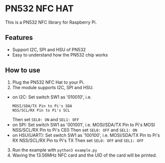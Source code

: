 # PN532 NFC HAT
This is a PN532 NFC library for Raspberry Pi.

## Features
-   Support I2C, SPI and HSU of PN532
-   Easy to understand how the PN532 chip works

## How to use
1.  Plug the PN532 NFC Hat to your Pi.
2.  The module supports I2C, SPI and HSU.
-   on I2C:
    Set switch SW1 as '010010', i.e.
    ```
    MOSI/SDA/TX Pin to Pi's SDA
    NSS/SCL/RX Pin to Pi's SCL
    ```
    Then set `SEL0: ON` and `SEL1: OFF`
-   on SPI:
    Set switch SW1 as '001001', i.e.
    MOSI/SDA/TX Pin to Pi's MOSI
    NSS/SCL/RX Pin to Pi's CE0
    Then set `SEL0: OFF` and `SEL1: ON`
-   on HSU(UART):
    Set switch SW1 as '100100', i.e.
    MOSI/SDA/TX Pin to Pi's RX
    NSS/SCL/RX Pin to Pi's TX
    Then set `SEL0: OFF` and `SEL1: OFF`
3.  Run the example with `python3 example.py`
4.  Waving the 13.56MHz NFC card and the UID of the card will be printed.
